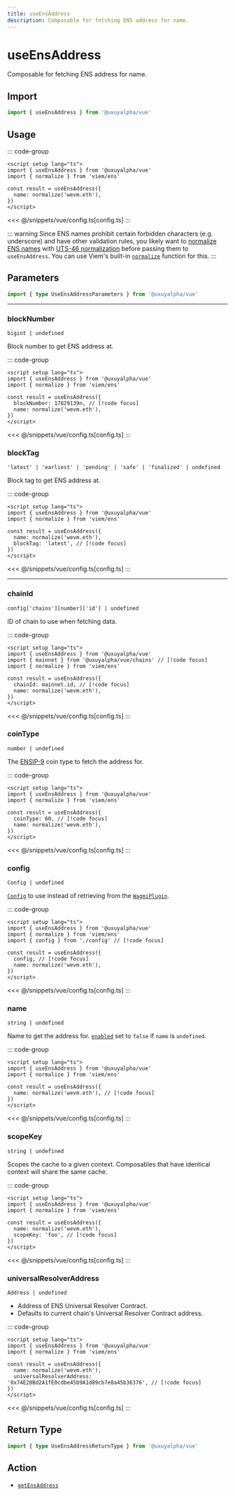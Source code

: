 ```yaml
---
title: useEnsAddress
description: Composable for fetching ENS address for name.
---
```


<script setup>
const packageName = '@uxuyalpha/vue'
const actionName = 'getEnsAddress'
const typeName = 'GetEnsAddress'
const TData = 'string'
const TError = 'GetEnsAddressErrorType'
</script>

# useEnsAddress

Composable for fetching ENS address for name.

## Import

```ts
import { useEnsAddress } from '@uxuyalpha/vue'
```

## Usage

::: code-group
```vue [index.vue]
<script setup lang="ts">
import { useEnsAddress } from '@uxuyalpha/vue'
import { normalize } from 'viem/ens'

const result = useEnsAddress({
  name: normalize('wevm.eth'),
})
</script>
```
<<< @/snippets/vue/config.ts[config.ts]
:::

::: warning
Since ENS names prohibit certain forbidden characters (e.g. underscore) and have other validation rules, you likely want to [normalize ENS names](https://docs.ens.domains/contract-api-reference/name-processing#normalising-names) with [UTS-46 normalization](https://unicode.org/reports/tr46) before passing them to `useEnsAddress`. You can use Viem's built-in [`normalize`](https://viem.sh/docs/ens/utilities/normalize) function for this.
:::

## Parameters

```ts
import { type UseEnsAddressParameters } from '@uxuyalpha/vue'
```

---

### blockNumber

`bigint | undefined`

Block number to get ENS address at.

::: code-group
```vue [index.vue]
<script setup lang="ts">
import { useEnsAddress } from '@uxuyalpha/vue'
import { normalize } from 'viem/ens'

const result = useEnsAddress({
  blockNumber: 17829139n, // [!code focus]
  name: normalize('wevm.eth'),
})
</script>
```
<<< @/snippets/vue/config.ts[config.ts]
:::

### blockTag

`'latest' | 'earliest' | 'pending' | 'safe' | 'finalized' | undefined`

Block tag to get ENS address at.

::: code-group
```vue [index.vue]
<script setup lang="ts">
import { useEnsAddress } from '@uxuyalpha/vue'
import { normalize } from 'viem/ens'

const result = useEnsAddress({
  name: normalize('wevm.eth'),
  blockTag: 'latest', // [!code focus]
})
</script>
```
<<< @/snippets/vue/config.ts[config.ts]
:::

---

### chainId

`config['chains'][number]['id'] | undefined`

ID of chain to use when fetching data.

::: code-group
```vue [index.vue]
<script setup lang="ts">
import { useEnsAddress } from '@uxuyalpha/vue'
import { mainnet } from '@uxuyalpha/vue/chains' // [!code focus]
import { normalize } from 'viem/ens'

const result = useEnsAddress({
  chainId: mainnet.id, // [!code focus]
  name: normalize('wevm.eth'),
})
</script>
```
<<< @/snippets/vue/config.ts[config.ts]
:::

### coinType

`number | undefined`

The [ENSIP-9](https://docs.ens.domains/ens-improvement-proposals/ensip-9-multichain-address-resolution) coin type to fetch the address for.

::: code-group
```vue [index.vue]
<script setup lang="ts">
import { useEnsAddress } from '@uxuyalpha/vue'
import { normalize } from 'viem/ens'

const result = useEnsAddress({
  coinType: 60, // [!code focus]
  name: normalize('wevm.eth'),
})
</script>
```
<<< @/snippets/vue/config.ts[config.ts]
:::

### config

`Config | undefined`

[`Config`](/vue/api/createConfig#config) to use instead of retrieving from the [`WagmiPlugin`](/vue/api/WagmiPlugin).

::: code-group
```vue [index.vue]
<script setup lang="ts">
import { useEnsAddress } from '@uxuyalpha/vue'
import { normalize } from 'viem/ens'
import { config } from './config' // [!code focus]

const result = useEnsAddress({
  config, // [!code focus]
  name: normalize('wevm.eth'),
})
</script>
```
<<< @/snippets/vue/config.ts[config.ts]
:::

### name

`string | undefined`

Name to get the address for. [`enabled`](#enabled) set to `false` if `name` is `undefined`.

::: code-group
```vue [index.vue]
<script setup lang="ts">
import { useEnsAddress } from '@uxuyalpha/vue'
import { normalize } from 'viem/ens'

const result = useEnsAddress({
  name: normalize('wevm.eth'), // [!code focus]
})
</script>
```
<<< @/snippets/vue/config.ts[config.ts]
:::

### scopeKey

`string | undefined`

Scopes the cache to a given context. Composables that have identical context will share the same cache.

::: code-group
```vue [index.vue]
<script setup lang="ts">
import { useEnsAddress } from '@uxuyalpha/vue'
import { normalize } from 'viem/ens'

const result = useEnsAddress({
  name: normalize('wevm.eth'),
  scopeKey: 'foo', // [!code focus]
})
</script>
```
<<< @/snippets/vue/config.ts[config.ts]
:::

### universalResolverAddress

`Address | undefined`

- Address of ENS Universal Resolver Contract.
- Defaults to current chain's Universal Resolver Contract address.

::: code-group
```vue [index.vue]
<script setup lang="ts">
import { useEnsAddress } from '@uxuyalpha/vue'
import { normalize } from 'viem/ens'

const result = useEnsAddress({
  name: normalize('wevm.eth'),
  universalResolverAddress: '0x74E20Bd2A1fE0cdbe45b9A1d89cb7e0a45b36376', // [!code focus]
})
</script>
```
<<< @/snippets/vue/config.ts[config.ts]
:::

<!--@include: @shared/query-options.md-->

## Return Type

```ts
import { type UseEnsAddressReturnType } from '@uxuyalpha/vue'
```

<!--@include: @shared/query-result.md-->

<!--@include: @shared/query-imports.md-->

## Action

- [`getEnsAddress`](/core/api/actions/getEnsAddress)

